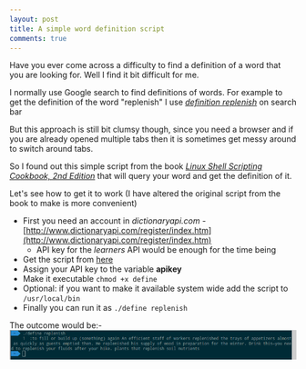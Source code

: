 ```yaml
---
layout: post
title: A simple word definition script
comments: true
---
```


Have you ever come across a difficulty to find a definition of a word that you are looking for. Well I find it bit difficult for me.

I normally use Google search to find definitions of words. For example to get the definition of the word "replenish" I use [*definition replenish*](https://www.google.lk/webhp?sourceid=chrome-instant&ion=1&espv=2&ie=UTF-8#q=definition%20replenish) on search bar

But this approach is still bit clumsy though, since you need a browser and if you are already opened multiple tabs then it is sometimes get messy around to switch around tabs.

So I found out this simple script from the book [*Linux Shell Scripting Cookbook, 2nd Edition*](https://www.packtpub.com/application-development/linux-shell-scripting-cookbook-second-edition) that will query your word and get the definition of it.

Let's see how to get it to work (I have altered the original script from the book to make is more convenient)

- First you need an account in *dictionaryapi.com* - [http://www.dictionaryapi.com/register/index.htm](http://www.dictionaryapi.com/register/index.htm)
  - API key for the *learners* API would be enough for the time being
- Get the script from [here](https://gist.github.com/RockyRx/1fe12ee85074e361836a)
- Assign your API key to the variable **apikey**
- Make it executable ```chmod +x define```
- Optional: if you want to make it available system wide add the script to ```/usr/local/bin```
- Finally you can run it as ```./define replenish```

The outcome would be:-
<img src="/public/images/define_script.png" alt="img" class="inline"/>
